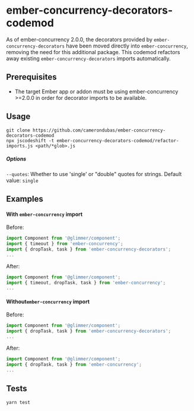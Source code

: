 # ember-concurrency-decorators-codemod

As of ember-concurrency 2.0.0, the decorators provided by `ember-concurrency-decorators`
have been moved directly into `ember-concurrency`, removing the need for this additional package.
This codemod refactors away existing `ember-concurrency-decorators` imports automatically.


## Prerequisites
- The target Ember app or addon must be using ember-concurrency >=2.0.0
in order for decorator imports to be available.

## Usage
```
git clone https://github.com/camerondubas/ember-concurrency-decorators-codemod
npx jscodeshift -t ember-concurrency-decorators-codemod/refactor-imports.js <path/*glob>.js
```

##### Options
`--quotes`: Whether to use 'single' or "double" quotes for strings. Default value: `single`


## Examples

#### With `ember-concurrency` import

Before:
```js
import Component from '@glimmer/component';
import { timeout } from 'ember-concurrency';
import { dropTask, task } from 'ember-concurrency-decorators';
...
```

After:
```js
import Component from '@glimmer/component';
import { timeout, dropTask, task } from 'ember-concurrency';
...
```

#### Without`ember-concurrency` import

Before:
```js
import Component from '@glimmer/component';
import { dropTask, task } from 'ember-concurrency-decorators';
...
```

After:
```js
import Component from '@glimmer/component';
import { dropTask, task } from 'ember-concurrency';
...
```


## Tests
```
yarn test
```
